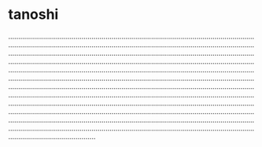 # tanoshi

............................................................................................................................................................................................................................................................................................................................................................................................................................................................................................................................................................................................................................................................................................................................................................................................................................................................................................................................................................................................................................................................................................................................................................................................................................................................................................................................................................................................................................................................................................................................................................................................